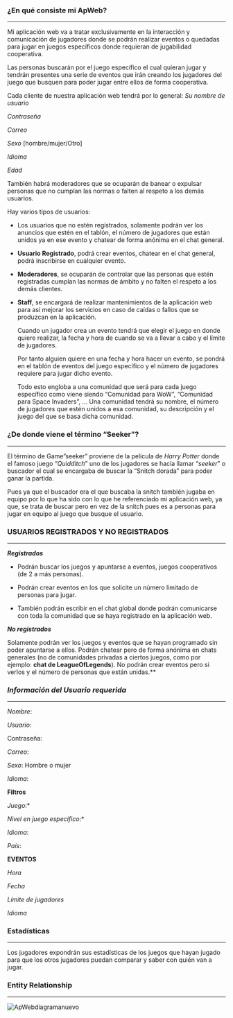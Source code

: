 ### **¿En qué consiste mi ApWeb?**

------



Mi aplicación web va a tratar exclusivamente en la interacción y comunicación de jugadores donde se podrán realizar eventos o quedadas para jugar en juegos específicos donde requieran de jugabilidad cooperativa. 

Las personas buscarán por el juego específico el cual quieran jugar y tendrán presentes una serie de eventos que irán creando los jugadores del juego que busquen para poder jugar entre ellos de forma cooperativa.

Cada cliente de nuestra aplicación web tendrá por lo general:
*Su nombre de usuario*

*Contraseña*

*Correo*

*Sexo* [hombre/mujer/Otro]

*Idioma*

*Edad*

También habrá moderadores que se ocuparán de banear o expulsar personas que no cumplan las normas o falten al respeto a los demás usuarios.

Hay varios tipos de usuarios:

- Los usuarios que no estén registrados, solamente podrán ver los anuncios que estén en el tablón, el número de jugadores que están unidos ya en ese evento y chatear de forma anónima en el chat general.

- **Usuario Registrado**, podrá crear eventos, chatear en el chat general, podrá inscribirse en cualquier evento.

- **Moderadores**, se ocuparán de controlar que las personas que estén registradas cumplan las normas de ámbito y no falten el respeto a los demás clientes.

- **Staff**, se encargará de realizar mantenimientos de la aplicación web para así mejorar los servicios en caso de caídas o fallos que se produzcan en la aplicación.

  Cuando un jugador crea un evento tendrá que elegir el juego en donde quiere realizar, la fecha y hora de cuando se va a llevar a cabo y el límite de jugadores.

  Por tanto alguien quiere en una fecha y hora hacer un evento, se pondrá en el tablón de eventos del juego específico y el número de jugadores requiere para jugar dicho evento.

  Todo esto engloba a una comunidad que será para cada juego específico como viene siendo “Comunidad para WoW”, “Comunidad para Space Invaders”, …
Una comunidad tendrá su nombre, el número de jugadores que estén unidos a esa comunidad, su descripción y el juego del que se basa dicha comunidad.




### **¿De donde viene el término “Seeker”?**

------



El término de Game”seeker” proviene de la película de *Harry Potter* donde el famoso juego “*Quidditch*” uno de los jugadores se hacía llamar “*seeker*” o buscador el cual se encargaba de buscar la “Snitch dorada” para poder ganar la partida. 

Pues ya que el buscador era el que buscaba la snitch también jugaba en equipo por lo que ha sido con lo que he referenciado mi aplicación web, ya que, se trata de buscar pero en vez de la snitch pues es a personas para jugar en equipo al juego que busque el usuario.



### **USUARIOS REGISTRADOS Y NO REGISTRADOS**

------



***Registrados***

- Podrán buscar los juegos y apuntarse a eventos, juegos cooperativos (de 2 a más personas).



- Podrán crear eventos en los que solicite un número limitado de personas para jugar.



- También podrán escribir en el chat global donde podrán comunicarse con toda la comunidad que se haya registrado en la aplicación web.

***No registrados***

Solamente podrán ver los juegos y eventos que se hayan programado sin poder apuntarse a ellos.
Podrán chatear pero de forma anónima en chats generales (no de comunidades privadas a ciertos juegos, como por ejemplo: **chat de LeagueOfLegends**).
No podrán crear eventos pero si verlos y el número de personas que están unidas.**



### ***Información del Usuario requerida***

------



*Nombre*: 

*Usuario*:

Contraseña:

*Correo*:

*Sexo*: Hombre o mujer

*Idioma*:



**Filtros**

*Juego*:*

*Nivel en juego específico*:*

*Idioma*:

*País*:



**EVENTOS**

*Hora*

*Fecha*

*Límite de jugadores*

*Idioma*



### **Estadísticas**

------



Los jugadores expondrán sus estadísticas de los juegos que hayan jugado para que los otros jugadores puedan comparar y saber con quién van a jugar.



### Entity Relationship

------



![ApWebdiagramanuevo](https://user-images.githubusercontent.com/99959051/194754275-52bf5723-8d8a-427f-8bef-0bf76974e5c7.png)
